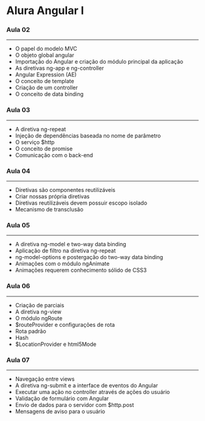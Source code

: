 # Alura Angular I


### Aula 02
--------------------------------------------------

* O papel do modelo MVC
* O objeto global angular
* Importação do Angular e criação do módulo principal da aplicação
* As diretivas ng-app e ng-controller
* Angular Expression (AE)
* O conceito de template
* Criação de um controller
* O conceito de data binding

### Aula 03
--------------------------------------------------

* A diretiva ng-repeat
* Injeção de dependências baseada no nome de parâmetro
* O serviço $http
* O conceito de promise
* Comunicação com o back-end


### Aula 04
-------------------------------------------------

* Diretivas são componentes reutilizáveis
* Criar nossas própria diretivas
* Diretivas reutilizáveis devem possuir escopo isolado
* Mecanismo de transclusão


### Aula 05
-------------------------------------------------
* A diretiva ng-model e two-way data binding
* Aplicação de filtro na diretiva ng-repeat
* ng-model-options e postergação do two-way data binding
* Animações com o módulo ngAnimate
* Animações requerem conhecimento sólido de CSS3


### Aula 06
-------------------------------------------------

* Criação de parciais
* A diretiva ng-view
* O módulo ngRoute
* $routeProvider e configurações de rota
* Rota padrão
* Hash
* $LocationProvider e html5Mode


### Aula 07
-------------------------------------------------

* Navegação entre views
* A diretiva ng-submit e a interface de eventos do Angular
* Executar uma ação no controller através de ações do usuário
* Validação de formulário com Angular
* Envio de dados para o servidor com $http.post
* Mensagens de aviso para o usuário
